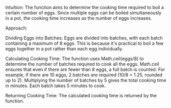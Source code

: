 Intuition:
The function aims to determine the cooking time required to boil a certain number of eggs. 
Since multiple eggs can be boiled simultaneously in a pot, the cooking time increases as the number of eggs increases.

Approach:

Dividing Eggs into Batches:
Eggs are divided into batches, with each batch containing a maximum of 8 eggs. This is because it's practical to boil a few eggs together in a pot rather than each egg individually.

Calculating Cooking Time:
The function uses Math.ceil(eggs/8) to determine the number of batches required to cook all the eggs. Math.ceil ensures that even if there are fewer than 8 eggs, a full batch is counted.
For example, if there are 10 eggs, 2 batches are required (10/8 = 1.25, rounded up to 2).
Multiplying the number of batches by 5 gives the total cooking time in minutes. Each batch takes 5 minutes to cook.

Returning Cooking Time:
The calculated cooking time is returned by the function.
